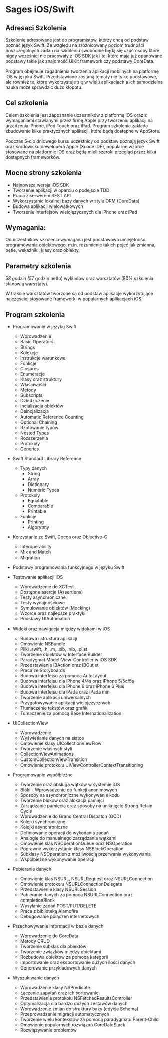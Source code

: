 Sages iOS/Swift
===============

## Adresaci Szkolenia

Szkolenie adresowane jest do programistów, którzy chcą od podstaw poznać język Swift. Ze względu na zróżnicowany poziom trudności poszczególnych zadań na szkoleniu swobodnie będą się czuć osoby które nigdy wcześniej nie pracowały z iOS SDK jak i te, które mają już opanowane podstawy takie jak znajomość UIKit framework czy podstawy CoreData.

Program obejmuje zagadnienia tworzenia aplikacji mobilnych na platformę iOS w języku Swift. Przedstawione zostaną tematy nie tylko podstawowe, ale również te, które wykorzystuje się w wielu aplikacjach a ich samodzielna nauka może sprawdzić dużo kłopotu.

## Cel szkolenia

Celem szkolenia jest zapoznanie uczestników z platformą iOS oraz z wymaganiami stawianymi przez firmę Apple przy tworzeniu aplikacji na urządzenia iPhone, iPod Touch oraz iPad. Program szkolenia zakłada zbudowanie kilku praktycznych aplikacji, które będą dostępne w AppStore.

Podczas 5-cio dniowego kursu uczestnicy od podstaw poznają język Swift oraz środowisko dewelopera Apple (Xcode IDE), popularne wzorce stosowane na platformie iOS oraz będą mieli szeroki przegląd przez klika dostępnych frameworków.

## Mocne strony szkolenia

* Najnowsza wersja iOS SDK
* Tworzenie aplikacji w oparciu o podejście TDD
* Praca z serwerem REST API
* Wykorzystanie lokalnej bazy danych w stylu ORM (CoreData)
* Budowa aplikacji wielowątkowych
* Tworzenie interfejsów wielojęzycznych dla iPhone oraz iPad

## Wymagania:

Od uczestników szkolenia wymagana jest podstawowa umiejętność programowania obiektowego, m.in. rozumienie takich pojęć jak zmienna, pętle, wskaźniki, klasy oraz obiekty.

## Parametry szkolenia

5*8 godzin (5*7 godzin netto) wykładów oraz warsztatów (80% szkolenia stanowią warsztaty).

W trakcie warsztatów tworzone są od podstaw aplikacje wykorzytujące najczęsciej stosowane frameworki w popularnych aplikacjach iOS.

## Program szkolenia

* Programowanie w języku Swift
	* Wprowadzenie
	* Basic Operators
	* Strings
	* Kolekcje
	* Instrukcje warunkowe
	* Funkcje
	* Closures
	* Enumeracje
	* Klasy oraz struktury
	* Właściwości
	* Metody
	* Subscripts
	* Dziedziczenie
	* Incjalizacja obiektów
	* Deincjalizacja
	* Automatic Reference Counting
	* Optional Chaining
	* Rzutowanie typów
	* Nested Types
	* Rozszerzenia
	* Protokoły
	* Generics
	
* Swift Standard Library Reference
	* Typy danych
		* String
		* Array
		* Dictionary
		* Numeric Types
	* Protokoły
		* Equatable
		* Comparable
		* Printable
	* Funkcje
		* Printing
		* Algorytmy

* Korzystanie ze Swift, Cocoa oraz Objective-C

	* Interoperability
	* Mix and Match
	* Migration
	
* Podstawy programowania funkcyjnego w języku Swift

* Testowanie aplikacji iOS
	* Wprowadzenie do XCTest
	* Dostępne asercje (Assertions)
	* Testy asynchroniczne
	* Testy wydajnościowe
	* Symulowanie obiektów (Mocking)
	* Wzorce oraz najlepsze praktyki
	* Podstawy UIAutomation

* Widoki oraz nawigacja między widokami w iOS
	* Budowa i struktura aplikacji
	* Omówienie NSBundle
	* Pliki .swift, .h, .m, .xib, .nib, .plist
	* Tworzenie obiektów w Interface Builder
	* Paradygmat Model-View-Controller w iOS SDK
	* Przedstawienie IBAction oraz IBOutlet
	* Praca ze Storyboards
	* Budowa interfejsu za pomocą AutoLayout
	* Budowa interfejsu dla iPhone 4/4s oraz iPhone 5/5c/5s
	* Budowa interfejsu dla iPhone 6 oraz iPhone 6 Plus
	* Budowa interfejsu dla iPada oraz iPada mini
	* Tworzenie aplikacji uniwersalnych
	* Przygotowywanie aplikacji wielojęzycznych
	* Tłumaczenie tekstów oraz grafik
	* Tumaczenie za pomocą Base Internationalization

* UICollectionView
	* Wprowadzenie
	* Wyświetlanie danych na siatce
	* Omówienie klasy UICollectionViewFlow
	* Tworzenie własnych styli
	* CollectionViewAnimations
	* CustomCollectionViewTransition
	* Omówienie protokołu UIViewControllerContextTransitioning

* Programowanie współbieżne
	* Tworzenie oraz obsługa wątków w systemie iOS
	* Bloki - Wprowadzenie do funkcji anonimowych
	* Sposoby na asynchroniczne wykonywanie kodu
	* Tworzenie bloków oraz alokacja pamięci
	* Zarządzanie pamięcią oraz sposoby na uniknięcie Strong Retain Cycle
	* Wprowadzenie do Grand Central Dispatch (GCD)
	* Kolejki synchroniczne
	* Kolejki asynchroniczne
	* Definiowanie operacji do wykonania zadań
	* Analogie do manualnego zarządzania wątkami
	* Omówienie klas NSOperationQueue oraz NSOperation
	* Poprawne wykorzystanie klasy NSBlockOperation
	* Subklasy NSOperation z możliwością przerwania wykonywania
	* Współbieżne wykonywanie operacji
	
* Pobieranie danych
	* Omówienie klas NSURL, NSURLRequest oraz NSURLConnection
	* Omówienie protokołu NSURLConnectionDelegate
	* Przedstawienie klasy NSURLSession
	* Pobieranie danych za pomocą NSURLConnection oraz completionBlock
	* Wysyłanie żądań POST/PUT/DELETE
	* Praca z biblioteką Alamofire
	* Debugowanie połączeń internetowych
	
* Przechowywanie informacji w bazie danych
	* Wprowadzenie do CoreData
	* Metody CRUD
	* Tworzenie subklas dla obiektów
	* Tworzenie związków między obiektami
	* Rozbudowa obiektów za pomocą kategorii
	* Importowanie oraz eksportowanie dużych ilości danych
	* Generowanie przykładowych danych

* Wyszukiwanie danych
	* Wprowadzenie klasy NSPredicate
	* Łączenie zapytań oraz ich sortowanie
	* Przedstawienie protokołu NSFetchedResultsController
	* Optymalizacja dla bardzo dużych zestawów danych
	* Wprowadzenie zmian do struktury bazy (edycja Schema)
	* Przeprowadzenie migracji automatycznych
	* Tworzenie wielu kontekstów za pomocą paradygmatu Parent-Child
	* Omówienie popularnych rozwiązań CoreDataStack
	* Rozwiązywanie problemów